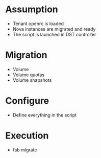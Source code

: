 
# Assumption 
* Tenant openrc is loaded
* Nova instances are migrated and ready
* The script is launched in DST controller

# Migration 
* Volume  
* Volume quotas
* Volume snapshots

# Configure 
* Define everything in the script

# Execution
* fab migrate
